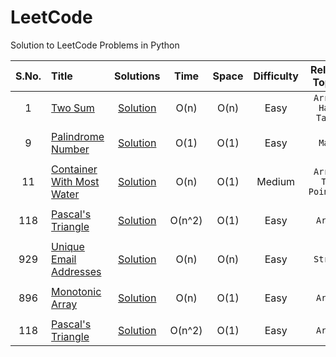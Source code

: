 # LeetCode
Solution to LeetCode Problems in Python

|  S.No. |                          Title                                       | Solutions |  Time | Space | Difficulty | Related Topics |
| :---:  |                          :---                                        |  :---:   |  :---: | :---: |    :---:   |      :---:     | 
|  1  | [Two Sum](https://leetcode.com/problems/two-sum/description/)             | [Solution](https://github.com/Pratul1997/LeetCode/tree/master/Source%20Code/1.%20Two%20Sum) | O(n) | O(n) | Easy | ```Array, Hash Table``` |
|     |                                                                           |                                                                                                                                           |      |      |      |                         |
| 9 | [Palindrome Number](https://leetcode.com/problems/palindrome-number/description) | [Solution](https://github.com/Pratul1997/LeetCode/tree/master/Source%20Code/9.%20Palindrome%20Number) | O(1) | O(1) | Easy | ```Math``` |
|     |                                                                           |                                                                                                                                           |      |      |      |                         |
|  11 | [Container With Most Water](https://leetcode.com/problems/container-with-most-water/description/) | [Solution](https://github.com/Pratul1997/LeetCode/tree/master/Source%20Code/11.%20Container%20With%20Most%20Water) | O(n) | O(1) | Medium | ```Array, Two Pointers``` |
|     |                                                                           |                                                                                                                                           |      |      |      |                         |
| 118 | [Pascal's Triangle](https://leetcode.com/problems/pascals-triangle/description/) | [Solution](https://github.com/Pratul1997/LeetCode/tree/master/Source%20Code/118.%20Pascal's%20Triangle) | O(n^2) | O(1) | Easy | ```Array``` |
|     |                                                                           |                                                                                                                                           |      |      |      |                         |
| 929 | [Unique Email Addresses](https://leetcode.com/problems/unique-email-addresses/description) | [Solution](https://github.com/Pratul1997/LeetCode/tree/master/Source%20Code/929.%20Unique%20Email%20Addresses) | O(n) | O(n) | Easy | ```String``` |
|     |                                                                           |                                                                                                                                           |      |      |      |                         |
| 896 | [Monotonic Array](https://leetcode.com/problems/monotonic-array/description/) | [Solution](https://github.com/Pratul1997/LeetCode/tree/master/Source%20Code/896.%20Monotonic%20Array) | O(n) | O(1) | Easy | ```Array``` | 
|     |                                                                           |                                                                                                                                           |      |      |      |                         |
| 118 | [Pascal's Triangle](https://leetcode.com/problems/pascals-triangle/description/) | [Solution](https://github.com/Pratul1997/LeetCode/tree/master/Source%20Code/118.%20Pascal's%20Triangle) | O(n^2) | O(1) | Easy | ```Array``` |
